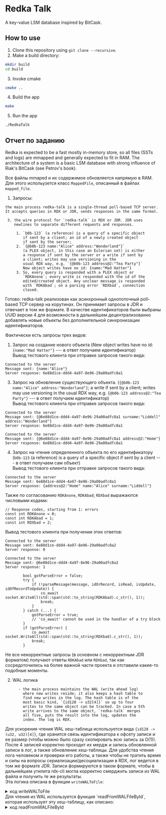 # Redka Talk

A key-value LSM database inspired by BitCask.

## How to use
1. Clone this repository using ```git clone --recursive```.
2. Make a build directory:
```bash
mkdir build
cd build
```
3. Invoke cmake
```bash
cmake ..
```
4. Build the app
```bash
make
```
5. Run the app 
```bash
./RedkaTalk
```

## Отчет по заданию

Redka is expected to be a fast mostly in-memory store, so all
files (SSTs and logs) are mmapped and generally expected to fit
in RAM. The architecture of a system is a basic LSM database
with strong influence of Riak's BitCask (see Petrov's book).

Все файлы mmaped и их содержимое обновляется напрямую в RAM. Для этого испольузется класс `MappedFile`, описанный в файлах `mapped_file`.

1. Запросы:


```
the main process redka-talk is a single-thread poll-based TCP server. It accepts queries in RDX or JDR, sends responses in the same format.

 3. the wire protocol for `redka-talk` is RDX or JDR. JDR uses
    newlines to separate different requests and responses.

     1. `b0b-123` (a reference) is a query of a specific object
        if sent by a client; an id of a newly created object
        if sent by the server;
     2. `{@b0b-123 name:"Alice" address:"Wonderland"}`
        (a PLEX object, in this case an Eulerian set) is either 
        a response if sent by the server or a write if sent by
        a client; writes may use versioning in the
        usual RDX way, e.g. `{@b0b-123 address@2:"Tea Party"}`
        New object writes have no id: {name:"Mad Hatter"}
     3. So, every query is responded with a PLEX object or 
        `RDKAnone`; every write is responded with the id of the
        edited/created object. Any unclear message is responded
        with `RDKAbad`; on a parsing error `RDXbad`, connection
        closed.
```

Готово: redka-talk реализован как асинхронный однопоточный poll-based TCP сервер на корутинах. Он принимает запросы в JDR и отвечает в том же формате. В качестве идентификаторов были выбраны UUID версии 4 для возможности в дальнейшем децентрализованно добавлять новые объекты без дополнительной синхронизации идентификаторов.

Фактически есть запросы трех видов:
1. Запрос на создание нового объекта (New object writes have no id: `{name:"Mad Hatter"}` --- в ответ получаем идентификатор)\
Вывод тестового клиента при отправке запросов такого вида:
```
Connected to the server
Message sent: {name:"Alice"}
Server response: 6e88d1ce-ddd4-4a97-8e96-29a00adfc8a1
```
   
3. Запрос на обновление существующего объекта. (`{@b0b-123 name:"Alice" address:"Wonderland"}`; a write if sent by a client; writes may use versioning in the usual RDX way, e.g. `{@b0b-123 address@2:"Tea Party"}` --- в ответ получаем идентификатор)\
Вывод тестового клиента при отправке запросов такого вида:
```
Connected to the server
Message sent: {@6e88d1ce-ddd4-4a97-8e96-29a00adfc8a1 surname:"Liddell" address:"Wonderland"}
Server response: 6e88d1ce-ddd4-4a97-8e96-29a00adfc8a1
```
```
Connected to the server
Message sent: {@6e88d1ce-ddd4-4a97-8e96-29a00adfc8a1 address@2:"Home"}
Server response: 6e88d1ce-ddd4-4a97-8e96-29a00adfc8a1
```

4. Запрос на чтение определенного объекта по его идентификатору (`b0b-123` (a reference) is a query of a specific object if sent by a client --- в ответ получаем сам объект)\
Вывод тестового клиента при отправке запросов такого вида:
```
Connected to the server
Message sent: 6e88d1ce-ddd4-4a97-8e96-29a00adfc8a1
Server response: {address@2:"Home" name:"Alice" surname:"Liddell"}
```

Также по согласованию `RDKAnone`, `RDKAbad`; `RDXbad` выражаются числовыми кодами:
```
// Response codes, starting from 1: errors
const int RDKAnone = 0;
const int RDKAbad = 1;
const int RDXbad = 2;
```
Вывод тестового клиента при получении этих ответов:
```
Connected to the server
Message sent: 6e88d1ce-ddd4-4a97-8e96-29a00adfc8a2
Server response: 0
```
```
Connected to the server
Message sent: @6e88d1ce-ddd4-4a97-8e96-29a00adfc8a2
Server response: 1
```
```
        bool gotParseError = false;
        try {
            if (!parseMessage(message, idOrRecord, isRead, isUpdate, idOfRecordToUpdate)) {
                co_await socket.WriteAll(std::span(std::to_string(RDKAbad).c_str(), 1));
                break;
            }
        } catch (...) {
            gotParseError = true;
            // 'co_await' cannot be used in the handler of a try block
        }
        if (gotParseError) {
            co_await socket.WriteAll(std::span(std::to_string(RDXbad).c_str(), 1));
            break;
        }
```
Не все некорректные запросы (в основном с некорректным JDR форматом) получают ответы `RDKAbad` или `RDXbad`, так как сосредоточились на более важной части проекта и отставили какие-то подобные моменты.


2. WAL логика

```
      - the main process maintains the WAL (write ahead log)
        where new writes reside; it also keeps a hash table to
        find new writes in the log. The hash table is of the
        most basic kind, `{id128 -> u32[4]}` so up to four
        writes to the same object can be tracked. In case a 5th
        write arrives to the same object, `redka-talk` merges
        all five, puts the result into the log, updates the
        index. The log is RDX. 
```

Для ускорения чтения WAL хеш-таблица используется вида `{id128 -> (u32, u32)[4]}`, где хранится связь идентификатора к офсету записи и ее размер (чтобы можно было сразу скопировать всю запись за O(1)). После 4 записей корректно проходит их мердж и запись обновленной записи в лог, а также обновление хеш-таблицы. Для удобства чтения лога человеком и проверки его работы, а также чтобы не тратить время и силы на вопросы сериализации/десоциализации в RDX, лог ведется в том же формате JDR. Записи формируются в таком формате, чтобы в дальнейшем утилита rdx-cli могла корректно смерджить записи из WAL файла и получить те же результаты.\
Эта логика описана в функции `writeWALToFile`:
<details>
  <summary>код writeWALToFile</summary>
    
  ```C++
  void writeWALToFile(const std::string &logEntry, std::string const &recordId) {
    size_t newRecordOffset = wal_log.size();
    if (recordIdToOffset.find(recordId) == recordIdToOffset.end()) {
        appendToWAL(wal_log, logEntry);
        recordIdToOffset[recordId] = {std::make_pair(newRecordOffset, logEntry.size()),
                                      {-1u, 0}, {-1u, 0}, {-1u, 0}};
    } else {
        auto &recordMetadatas = recordIdToOffset[recordId];
        bool fourWritesAreTracked = true;
        for (auto &recordMetadata : recordMetadatas) {
            // no offset
            if (recordMetadata.first == -1) {
                recordMetadata.first = newRecordOffset;
                recordMetadata.second = logEntry.size();
                fourWritesAreTracked = false;
                appendToWAL(wal_log, logEntry);
                break;
            }
        }
        if (fourWritesAreTracked) {
            // Merge all four writes and add it
            std::string mergedRecord = logEntry;
            mergedRecord = mergeTwoRecords(mergedRecord, readFromWALFileById(recordId));
            std::stringstream new_record;
            new_record << "{@" << recordId << " " << mergedRecord << "}";
            recordIdToOffset[recordId] = {std::make_pair(newRecordOffset, new_record.str().size()),
                                          {-1u, 0}, {-1u, 0}, {-1u, 0}};
            appendToWAL(wal_log, new_record.str());
        }
    }
}
  ```
где `recordIdToOffset` это хеш-таблица. 
</details>
Для чтения из WAL используется функция `readFromWALFileById`, которая использует эту хеш-таблицу, как описано:
<details>
  <summary>код readFromWALFileById</summary>
    
  ```C++
std::string readFromWALFileByOffset(MappedFile &mmapFile, const size_t recordOffset, const size_t recordLength) {
    if (recordOffset >= mmapFile.size()) {
        // Handle error: offset beyond file size.
        return "";
    }
    char *recordStart = mmapFile.data() + recordOffset;
    return std::string(recordStart, recordLength);
}

std::string readFromWALFileById(const std::string &recordId) {
    std::string mergedRecord;
    auto recordsMetadata = recordIdToOffset[recordId];
    for (auto &recordMetadata : recordsMetadata) {
        if (recordMetadata.first == -1)
            break;

        auto previousLogEntry = readFromWALFileByOffset(wal_log, recordMetadata.first, recordMetadata.second);
        mergedRecord = mergeTwoRecords(mergedRecord, previousLogEntry);
    }
    return mergedRecord;
}
  ```
</details>
